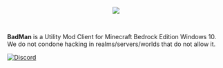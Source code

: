<p align="center">
  <img src="https://github.com/weedelbhoy1/BadMan/blob/main/.github/BadMan-Banner.jpg"/>
</p>
<br/>

**BadMan** is a Utility Mod Client for Minecraft Bedrock Edition Windows 10. We do not condone hacking in realms/servers/worlds that do not allow it.

[![Discord](https://img.shields.io/discord/732833913705201736?label=chat&logo=discord&logoColor=white&style=for-the-badge)](https://discord.gg/B6rHK2yXdU)

